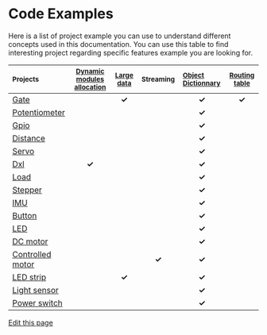 # Code Examples

Here is a list of project example you can use to understand different concepts used in this documentation.
You can use this table to find interesting project regarding specific features example you are looking for.

<table id="cust_table">
<thead>
<tr>
<th align="left"><small>Projects</small></th>
<th align="center"><small><a href="/_pages/low/modules.md">Dynamic modules allocation</a></small></th>
<th align="center"><small><a href="/_pages/low/modules/msg-handling.md">Large data</a></small></th>
<th align="center"><small>Streaming</small></th>
<th align="left"><small><a href="/_pages/low/modules/od.md">Object Dictionnary</a></small></th>
<th align="center"><small><a href="/_pages/low/modules/routing-table.md">Routing table</a></small></th>
</tr>
</thead>
<tbody>
<tr>
<td align="left"><a  href="https://github.com/Luos-io/Mod_gate" target="_blank">Gate</a></td>
<td align="center"></td>
<td align="center"><strong>&#10003;</strong></td>
<td align="center"></td>
<td align="center"><strong>&#10003;</strong></td>
<td align="center"><strong>&#10003;</strong></td>
</tr>
<tr>
<td align="left"><a  href="https://github.com/Luos-io/Mod_potentiometer" target="_blank">Potentiometer</a></td>
<td align="center"></td>
<td align="center"></td>
<td align="center"></td>
<td align="center"><strong>&#10003;</strong></td>
<td align="center"></td>
</tr>
<tr>
<td align="left"><a  href="https://github.com/Luos-io/Mod_gpio" target="_blank">Gpio</a></td>
<td align="center"></td>
<td align="center"></td>
<td align="center"></td>
<td align="center"><strong>&#10003;</strong></td>
<td align="center"></td>
</tr>
<tr>
<td align="left"><a  href="https://github.com/Luos-io/Mod_distance" target="_blank">Distance</a></td>
<td align="center"></td>
<td align="center"></td>
<td align="center"></td>
<td align="center"><strong>&#10003;</strong></td>
<td align="center"></td>
</tr>
<tr>
<td align="left"><a  href="https://github.com/Luos-io/Mod_servo" target="_blank">Servo</a></td>
<td align="center"></td>
<td align="center"></td>
<td align="center"></td>
<td align="center"><strong>&#10003;</strong></td>
<td align="center"></td>
</tr>
<tr>
<td align="left"><a  href="https://github.com/Luos-io/Mod_dxl" target="_blank">Dxl</a></td>
<td align="center"><strong>&#10003;</strong></td>
<td align="center"></td>
<td align="center"></td>
<td align="center"><strong>&#10003;</strong></td>
<td align="center"></td>
</tr>
<tr>
<td align="left"><a  href="https://github.com/Luos-io/Mod_load" target="_blank">Load</a></td>
<td align="center"></td>
<td align="center"></td>
<td align="center"></td>
<td align="center"><strong>&#10003;</strong></td>
<td align="center"></td>
</tr>
<tr>
<td align="left"><a  href="https://github.com/Luos-io/Mod_stepper" target="_blank">Stepper</a></td>
<td align="center"></td>
<td align="center"></td>
<td align="center"></td>
<td align="center"><strong>&#10003;</strong></td>
<td align="center"></td>
</tr>
<tr>
<td align="left"><a  href="https://github.com/Luos-io/Mod_imu" target="_blank">IMU</a></td>
<td align="center"></td>
<td align="center"></td>
<td align="center"></td>
<td align="center"><strong>&#10003;</strong></td>
<td align="center"></td>
</tr>
<tr>
<td align="left"><a  href="https://github.com/Luos-io/Mod_button" target="_blank">Button</a></td>
<td align="center"></td>
<td align="center"></td>
<td align="center"></td>
<td align="center"><strong>&#10003;</strong></td>
<td align="center"></td>
</tr>
<tr>
<td align="left"><a  href="https://github.com/Luos-io/Mod_led" target="_blank">LED</a></td>
<td align="center"></td>
<td align="center"></td>
<td align="center"></td>
<td align="center"><strong>&#10003;</strong></td>
<td align="center"></td>
</tr>
<tr>
<td align="left"><a  href="https://github.com/Luos-io/Mod_dc_motor" target="_blank">DC motor</a></td>
<td align="center"></td>
<td align="center"></td>
<td align="center"></td>
<td align="center"><strong>&#10003;</strong></td>
<td align="center"></td>
</tr>
<tr>
<td align="left"><a  href="https://github.com/Luos-io/Mod_controlled_motor" target="_blank">Controlled motor</a></td>
<td align="center"></td>
<td align="center"></td>
<td align="center"><strong>&#10003;</strong></td>
<td align="center"><strong>&#10003;</strong></td>
<td align="center"></td>
</tr>
<tr>
<td align="left"><a  href="https://github.com/Luos-io/Mod_led_strip" target="_blank">LED strip</a></td>
<td align="center"></td>
<td align="center"><strong>&#10003;</strong></td>
<td align="center"></td>
<td align="center"><strong>&#10003;</strong></td>
<td align="center"></td>
</tr>
<tr>
<td align="left"><a  href="https://github.com/Luos-io/Mod_light_sensor" target="_blank">Light sensor</a></td>
<td align="center"></td>
<td align="center"></td>
<td align="center"></td>
<td align="center"><strong>&#10003;</strong></td>
<td align="center"></td>
</tr>
<tr>
<td align="left"><a  href="https://github.com/Luos-io/Mod_power_switch" target="_blank">Power switch</a></td>
<td align="center"></td>
<td align="center"></td>
<td align="center"></td>
<td align="center"><strong>&#10003;</strong></td>
<td align="center"></td>
</tr>
</tbody>
</table>

<div class="cust_edit_page"><a href="https://{{gh_path}}/_pages/low/modules/examples.md">Edit this page</a></div>
